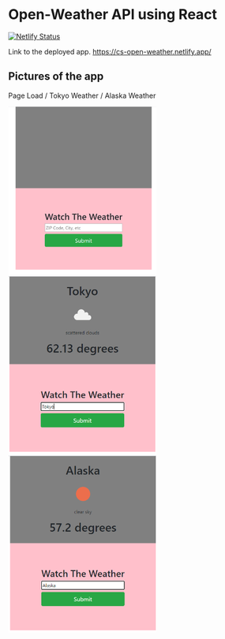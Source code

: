 # Open-Weather API using React

[![Netlify Status](https://api.netlify.com/api/v1/badges/33cac128-c6a6-44d4-a6e5-9732e8fba544/deploy-status)](https://app.netlify.com/sites/cs-open-weather/deploys)

Link to the deployed app.
https://cs-open-weather.netlify.app/


## Pictures of the app
Page Load / Tokyo Weather / Alaska Weather

<img src="./src/assets/weather.png" width="300">
<img src="./src/assets/tokyo.png" width="300">
<img src="./src/assets/alaska.png" width="300">
